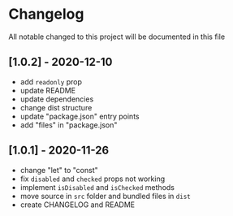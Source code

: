 # Changelog
All notable changed to this project will be documented in this file

## [1.0.2] - 2020-12-10
- add `readonly` prop
- update README
- update dependencies
- change dist structure
- update "package.json" entry points
- add "files" in "package.json"

## [1.0.1] - 2020-11-26
- change "let" to "const"
- fix `disabled` and `checked` props not working
- implement `isDisabled` and `isChecked` methods
- move source in `src` folder and bundled files in `dist`
- create CHANGELOG and README